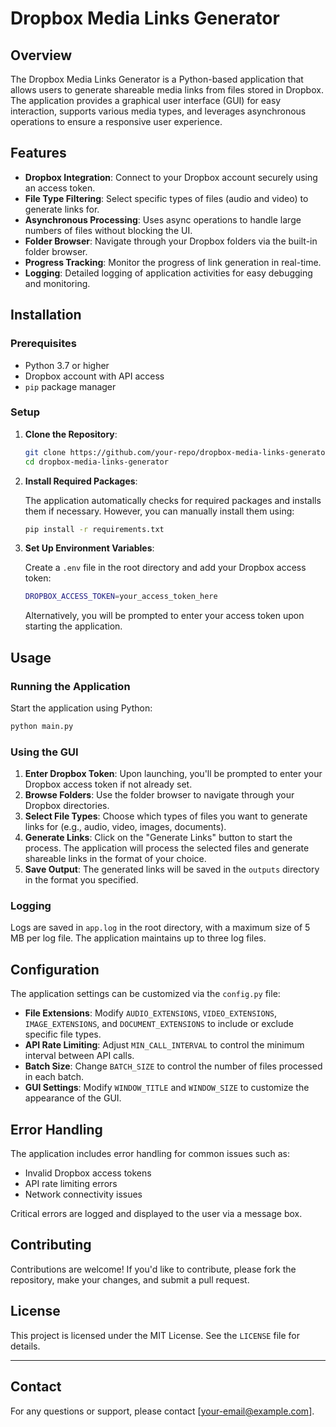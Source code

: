 
# Dropbox Media Links Generator

## Overview

The Dropbox Media Links Generator is a Python-based application that allows users to generate shareable media links from files stored in Dropbox. The application provides a graphical user interface (GUI) for easy interaction, supports various media types, and leverages asynchronous operations to ensure a responsive user experience.

## Features

- **Dropbox Integration**: Connect to your Dropbox account securely using an access token.
- **File Type Filtering**: Select specific types of files (audio and video) to generate links for.
- **Asynchronous Processing**: Uses async operations to handle large numbers of files without blocking the UI.
- **Folder Browser**: Navigate through your Dropbox folders via the built-in folder browser.
- **Progress Tracking**: Monitor the progress of link generation in real-time.
- **Logging**: Detailed logging of application activities for easy debugging and monitoring.

## Installation

### Prerequisites

- Python 3.7 or higher
- Dropbox account with API access
- `pip` package manager

### Setup

1. **Clone the Repository**:

    ```bash
    git clone https://github.com/your-repo/dropbox-media-links-generator.git
    cd dropbox-media-links-generator
    ```

2. **Install Required Packages**:

    The application automatically checks for required packages and installs them if necessary. However, you can manually install them using:

    ```bash
    pip install -r requirements.txt
    ```

3. **Set Up Environment Variables**:

    Create a `.env` file in the root directory and add your Dropbox access token:

    ```bash
    DROPBOX_ACCESS_TOKEN=your_access_token_here
    ```

    Alternatively, you will be prompted to enter your access token upon starting the application.

## Usage

### Running the Application

Start the application using Python:

```bash
python main.py
```

### Using the GUI

1. **Enter Dropbox Token**: Upon launching, you'll be prompted to enter your Dropbox access token if not already set.
2. **Browse Folders**: Use the folder browser to navigate through your Dropbox directories.
3. **Select File Types**: Choose which types of files you want to generate links for (e.g., audio, video, images, documents).
4. **Generate Links**: Click on the "Generate Links" button to start the process. The application will process the selected files and generate shareable links in the format of your choice.
5. **Save Output**: The generated links will be saved in the `outputs` directory in the format you specified.

### Logging

Logs are saved in `app.log` in the root directory, with a maximum size of 5 MB per log file. The application maintains up to three log files.

## Configuration

The application settings can be customized via the `config.py` file:

- **File Extensions**: Modify `AUDIO_EXTENSIONS`, `VIDEO_EXTENSIONS`, `IMAGE_EXTENSIONS`, and `DOCUMENT_EXTENSIONS` to include or exclude specific file types.
- **API Rate Limiting**: Adjust `MIN_CALL_INTERVAL` to control the minimum interval between API calls.
- **Batch Size**: Change `BATCH_SIZE` to control the number of files processed in each batch.
- **GUI Settings**: Modify `WINDOW_TITLE` and `WINDOW_SIZE` to customize the appearance of the GUI.

## Error Handling

The application includes error handling for common issues such as:

- Invalid Dropbox access tokens
- API rate limiting errors
- Network connectivity issues

Critical errors are logged and displayed to the user via a message box.

## Contributing

Contributions are welcome! If you'd like to contribute, please fork the repository, make your changes, and submit a pull request.

## License

This project is licensed under the MIT License. See the `LICENSE` file for details.

---

## Contact

For any questions or support, please contact [your-email@example.com].
